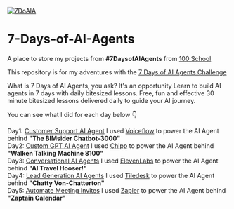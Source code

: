 [![7DoAIA](https://github.com/user-attachments/assets/86739c49-2f0b-40d4-85e9-01f19176bfa2)](https://www.100school.com/atomic-challenges/7daysofaiagents)
# 7-Days-of-AI-Agents
A place to store my projects from **#7DaysofAIAgents** from [100 School](https://www.100school.com/)

This repository is for my adventures with the [7 Days of AI Agents Challenge](https://www.100school.com/atomic-challenges/7daysofaiagents)

What is 7 Days of AI Agents, you ask? It's an opportunity Learn to build AI agents in 7 days with daily bitesized lessons. Free, fun and effective 30 minute bitesized lessons delivered daily to guide your AI journey.

You can see what I did for each day below 👇

Day1: [Customer Support AI Agent](https://thebimsider.github.io/7-Days-of-AI-Agents/Day1) I used [Voiceflow](https://www.voiceflow.com/) to power the AI Agent behind **"The BIMsider Chatbot-3000"**    
Day2: [Custom GPT AI Agent](https://thebimsider.github.io/7-Days-of-AI-Agents/Day2) I used [Chipp](https://www.chipp.ai/) to power the AI Agent behind **"Walken Talking Machine 8100"**    
Day3: [Conversational AI Agents](https://thebimsider.github.io/7-Days-of-AI-Agents/Day3) I used [ElevenLabs](https://elevenlabs.io/) to power the AI Agent behind **"AI Travel Hooser!"**    
Day4: [Lead Generation AI Agents](https://thebimsider.github.io/7-Days-of-AI-Agents/Day4) I used [Tiledesk](https://tiledesk.com/) to power the AI Agent behind **"Chatty Von-Chatterton"**    
Day5: [Automate Meeting Invites](https://x.com/theBIMsider/status/1897423979872239826) I used [Zapier](https://zapier.com/) to power the AI Agent behind **"Zaptain Calendar"**    

